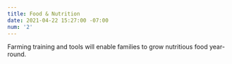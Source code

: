 ```yaml
---
title: Food & Nutrition
date: 2021-04-22 15:27:00 -07:00
num: '2'
---
```


Farming training and tools will enable families to grow nutritious food year-round.
